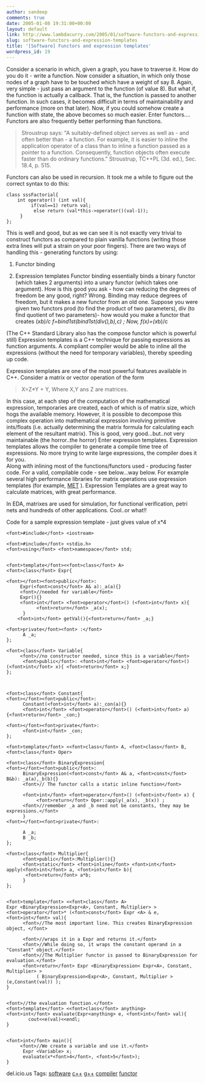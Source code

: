 ```yaml
---
author: sandeep
comments: true
date: 2005-01-08 19:31:00+00:00
layout: default
link: http://www.lambdacurry.com/2005/01/software-functors-and-expression-templates/
slug: software-functors-and-expression-templates
title: '[Software] Functors and expression templates'
wordpress_id: 19
---
```


Consider a scenario in which, given a graph, you have to traverse it. How do you do it - write a function. Now consider a situation, in which only those nodes of a graph have to be touched which have a weight of say 8. Again, very simple - just pass an argument to the function (of value 8).
But what if, the function is actually a callback. That is, the function is passed to another function. In such cases, it becomes difficult in terms of maintainability and performance (more on that later). Now, if you could somehow create a function with state, the above becomes so much easier. Enter functors....
Functors are also frequently better performing than functions. 


<blockquote>Stroustrup says:
"A suitably-defined object serves as well as - and often better than - a function. For example, it is easier to inline the application operator of a class than to inline a function passed as a pointer to a function.
Consequently, function objects often execute faster than do ordinary functions." Stroustrup, TC++PL (3d. ed.), Sec. 18.4, p. 515.
</blockquote>



Functors can also be used in recursion. It took me a while to figure out the correct syntax to do this:    




    
    
    
    class sssFactorial{
        int operator() (int val){
             if(val==1) return val;
              else return (val*this->operator()(val-1));
         }
    };
    
    





   
This is well and good, but as we can see it is not exactly very trivial to construct functors as compared to plain vanilla functions (writing those extra lines will put a strain on your poor fingers).
There are two ways of handling this - generating functors by using:


  
  1. Functor binding
  
  
  2. Expression templates
Functor binding essentially binds a binary functor (which takes 2 arguments) into a unary functor (which takes one argument). How is this good you ask - how can reducing the degrees of freedom be any good, right?
Wrong.
Binding may reduce degrees of freedom, but it makes a new functor from an old one.
Suppose you were given two functors prod (to find the product of two parameters), div (to find quotient of two parameters)- how would you make a functor that creates (x*b)/c
f=bind1st(bind1st(div(),b),c) ;
Now, f(x)=(x*b)/c

(The C++ Standard Library also has the compose functor which is powerful still)
Expression templates is a C++ technique for passing expressions as function arguments. A compliant compiler would be able to inline all the expressions (without the need for temporary variables), thereby speeding up code.

Expression templates are one of the most powerful features available in C++. Consider a matrix or vector operation of the form


<blockquote>
X=Z*Y + Y,
  Where X,Y ans Z are matrices.
</blockquote>



In this case, at each step of the computation of the mathematical expression, temporaries are created, each of which is of matrix size, which hogs the available memory. However, it is possible to decompose this complex operation into mathematical expression involving primitive ints/floats (i.e. actually determining the matrix formula for calculating each element of the resultant matrix). This is good, very good...but..not very maintainable (the horror..the horror)
Enter expression templates. 
Expression templates allows the compiler to generate a compile time tree of expressions. No more trying to write large expressions, the compiler does it for you.  
Along with inlining most of the functions/functors used - producing faster code.
For a valid, compilable code - see below...way below.
For example several high performance libraries for matrix operations use expression templates (for example, [MET](http://met.sourceforge.net/) ).
Expression Templates are a great way to calculate matrices, with great performance.

In EDA, matrixes are used for simulation, for functional verification, petri nets and hundreds of other applications. Cool..or what!!


Code for a sample expression template - just gives value of x*4





    
    
    
    <font>#include</font> <iostream> 
    
    <font>#include</font> <stdio.h> 
    <font>using</font> <font>namespace</font> std;
    
         
    <font>template</font><<font>class</font> A>
    <font>class</font> Expr{
    
    <font></font><font>public</font>:
         Expr(<font>const</font> A& a):_a(a){}     
         <font>//needed for variable</font>
         Expr(){}       
         <font>int</font> <font>operator</font>() (<font>int</font> x){
               <font>return</font> _a(x);
          }    
        <font>int</font> getVal(){<font>return</font> _a;}
    
    <font>private</font><font> :</font>
          A _a;
    };
         
    <font>class</font> Variable{
         <font>//no constructor needed, since this is a variable</font>
          <font>public</font>: <font>int</font> <font>operator</font>() (<font>int</font> x){ <font>return</font> x;}
    };
    
         
    
    <font>class</font> Constant{
    <font></font><font>public</font>:
          Constant(<font>int</font> a):_con(a){}
          <font>int</font> <font>operator</font>() (<font>int</font> a){<font>return</font> _con;}
    
    <font></font><font>private</font>:
          <font>int</font> _con;
    };
         
    <font>template</font> <<font>class</font> A, <font>class</font> B, <font>class</font> Oper>
    
    <font>class</font> BinaryExpression{
    <font></font><font>public</font>:
          BinaryExpression(<font>const</font> A& a, <font>const</font> B&b): _a(a),_b(b){}
          <font>// The functor calls a static inline function</font>
    
          <font>int</font> <font>operator</font>() (<font>int</font> x) {
               <font>return</font> Oper::apply(_a(x), _b(x)) ;
          <font>//remember _a and _b need not be constants, they may be expressions.</font>
          }
    <font></font><font>private</font>:
    
          A _a;
          B _b;
    };
    
    <font>class</font> Multiplier{
          <font>public</font>:Multiplier(){}
          <font>static</font> <font>inline</font> <font>int</font> apply(<font>int</font> a, <font>int</font> b){ 
           <font>return</font> a*b;
          }
    };
         
    
    <font>template</font> <<font>class</font> A>
    Expr <BinaryExpression<Expr<A>, Constant, Multiplier> >
    <font>operator</font>* (<font>const</font> Expr <A> & e, <font>int</font> val){
          <font>//The most important line. This creates BinaryExpression object, </font>
    
          <font>//wraps it in a Expr and returns it.</font>
          <font>//While doing so, it wraps the constant operand in a "Constant" object.</font>
          <font>//The Multiplier functor is passed to BinaryExpression for evaluation.</font>
          <font>return</font> Expr <BinaryExpression< Expr<A>, Constant, Multiplier> > 
               ( BinaryExpression<Expr<A>, Constant, Multiplier > (e,Constant(val)) );
    }
    
    
    <font>//the evaluation function.</font>
    <font>template</font> <<font>class</font> anything>
    <font>int</font> evaluate(Expr<anything> e, <font>int</font> val){
            cout<<e(val)<<endl;
    }
    
    
    <font>int</font> main(){
         <font>//We create a variable and use it.</font>
          Expr <Variable> x;
          evaluate(x*<font>4</font>, <font>5</font>);
    }
         
    









del.icio.us Tags: [software](http://del.icio.us/sss8ue/software) [c++](http://del.icio.us/sss8ue/c++) [g++](http://del.icio.us/sss8ue/g++) [compiler](http://del.icio.us/sss8ue/compiler) [functor](http://del.icio.us/sss8ue/functor)
